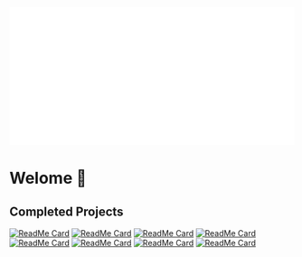 ![Metrics](./github-metrics.svg)

# Welome 🤖

## Completed Projects
[![ReadMe Card](https://github-readme-stats.vercel.app/api/pin/?username=umar-mq&repo=Face-Restoration-WebUI)]([https://github.com/madushadhanushka/differ](https://github.com/umar-mq/Face-Restoration-WebUI))
[![ReadMe Card](https://github-readme-stats.vercel.app/api/pin/?username=umar-mq&repo=chainlit-rag)]([https://github.com/madushadhanushka/differ](https://github.com/umar-mq/chainlit-rag))
[![ReadMe Card](https://github-readme-stats.vercel.app/api/pin/?username=umar-mq&repo=UrduRomanizerUI)]([https://github.com/madushadhanushka/differ](https://github.com/umar-mq/UrduRomanizerUI))
[![ReadMe Card](https://github-readme-stats.vercel.app/api/pin/?username=umar-mq&repo=pretraining-generator)]([https://github.com/madushadhanushka/differ](https://github.com/umar-mq/pretraining-generator))
[![ReadMe Card](https://github-readme-stats.vercel.app/api/pin/?username=umar-mq&repo=AI-RPG)]([https://github.com/madushadhanushka/differ](https://github.com/umar-mq/AI-RPG))
[![ReadMe Card](https://github-readme-stats.vercel.app/api/pin/?username=umar-mq&repo=AtomOfThoughts)]([https://github.com/madushadhanushka/differ](https://github.com/umar-mq/AtomOfThoughts))
[![ReadMe Card](https://github-readme-stats.vercel.app/api/pin/?username=umar-mq&repo=rpi_mp3_player)]([https://github.com/madushadhanushka/differ](https://github.com/umar-mq/rpi_mp3_player))
[![ReadMe Card](https://github-readme-stats.vercel.app/api/pin/?username=umar-mq&repo=MatrixTextGenerator)]([https://github.com/madushadhanushka/differ](https://github.com/umar-mq/MatrixTextGenerator))
